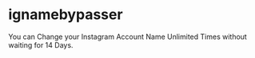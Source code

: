 # ignamebypasser
You can Change your Instagram Account Name Unlimited Times without waiting for 14 Days.
